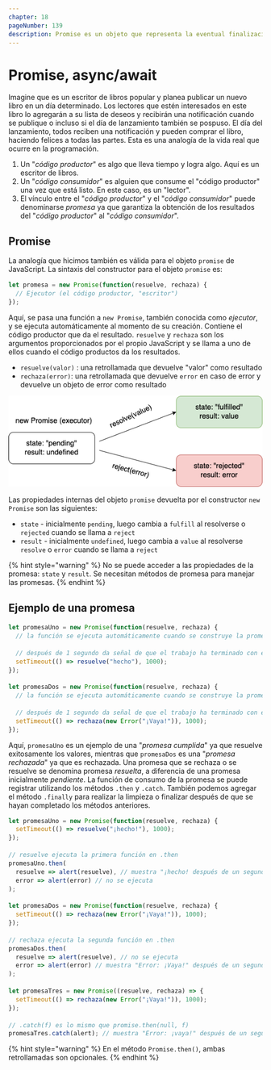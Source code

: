 ```yaml
---
chapter: 18
pageNumber: 139
description: Promise es un objeto que representa la eventual finalización (o falla) de una operación asincrónica y su valor resultante. Las promesas proporcionan una forma más estructurada y organizada de manejar operaciones asincrónicas, como realizar solicitudes de red, leer archivos o interactuar con bases de datos.
---
```


# Promise, async/await

Imagine que es un escritor de libros popular y planea publicar un nuevo libro en un día determinado. Los lectores que estén interesados en este libro lo agregarán a su lista de deseos y recibirán una notificación cuando se publique o incluso si el día de lanzamiento también se pospuso. El día del lanzamiento, todos reciben una notificación y pueden comprar el libro, haciendo felices a todas las partes. Esta es una analogía de la vida real que ocurre en la programación.

1. Un "_código productor_" es algo que lleva tiempo y logra algo. Aquí es un escritor de libros.
2. Un "_código consumidor_" es alguien que consume el "código productor" una vez que está listo. En este caso, es un "lector".
3. El vínculo entre el "_código productor_" y el "_código consumidor_" puede denominarse _promesa_ ya que garantiza la obtención de los resultados del "_código productor_" al "_código consumidor_".

## Promise

La analogía que hicimos también es válida para el objeto `promise` de JavaScript. La sintaxis del constructor para el objeto `promise` es:

```javascript
let promesa = new Promise(function(resuelve, rechaza) {
  // Ejecutor (el código productor, "escritor")
});
```

Aquí, se pasa una función a `new Promise`, también conocida como _ejecutor_, y se ejecuta automáticamente al momento de su creación. Contiene el código productor que da el resultado. `resuelve` y `rechaza` son los argumentos proporcionados por el propio JavaScript y se llama a uno de ellos cuando el código productos da los resultados.

* `resuelve(valor)` : una retrollamada que devuelve "valor" como resultado
* `rechaza(error)`: una retrollamada que devuelve `error` en caso de error y devuelve un objeto de error como resultado

![Promesa con retrollamadas en caso de resolución o rechazo](../../.gitbook/assets/async_await.png)

Las propiedades internas del objeto `promise` devuelta por el constructor `new Promise` son las siguientes:

* `state` - inicialmente `pending`, luego cambia a `fulfill` al resolverse o `rejected` cuando se llama a `reject`
* `result` - inicialmente `undefined`, luego cambia a `value` al resolverse `resolve` o `error` cuando se llama a `reject`

{% hint style="warning" %}
No se puede acceder a las propiedades de la promesa: `state` y `result`. Se necesitan métodos de promesa para manejar las promesas.
{% endhint %}

## Ejemplo de una promesa

```javascript
let promesaUno = new Promise(function(resuelve, rechaza) {
  // la función se ejecuta automáticamente cuando se construye la promesa

  // después de 1 segundo da señal de que el trabajo ha terminado con el resultado "hecho"
  setTimeout(() => resuelve("hecho"), 1000);
});

let promesaDos = new Promise(function(resuelve, rechaza) {
  // la función se ejecuta automáticamente cuando se construye la promesa

  // después de 1 segundo da señal de que el trabajo ha terminado con el resultado "error"
  setTimeout(() => rechaza(new Error("¡Vaya!")), 1000);
});
```

Aquí, `promesaUno` es un ejemplo de una "_promesa cumplida_" ya que resuelve exitosamente los valores, mientras que `promesaDos` es una "_promesa rechazada_" ya que es rechazada. Una promesa que se rechaza o se resuelve se denomina promesa _resuelta_, a diferencia de una promesa inicialmente _pendiente_. La función de consumo de la promesa se puede registrar utilizando los métodos `.then` y `.catch`. También podemos agregar el método `.finally` para realizar la limpieza o finalizar después de que se hayan completado los métodos anteriores.

```javascript
let promesaUno = new Promise(function(resuelve, rechaza) {
  setTimeout(() => resuelve("¡hecho!"), 1000);
});

// resuelve ejecuta la primera función en .then
promesaUno.then(
  resuelve => alert(resuelve), // muestra "¡hecho! después de un segundo
  error => alert(error) // no se ejecuta
);

let promesaDos = new Promise(function(resuelve, rechaza) {
  setTimeout(() => rechaza(new Error("¡Vaya!")), 1000);
});

// rechaza ejecuta la segunda función en .then
promesaDos.then(
  resuelve => alert(resuelve), // no se ejecuta
  error => alert(error) // muestra "Error: ¡Vaya!" después de un segundo
);

let promesaTres = new Promise((resuelve, rechaza) => {
  setTimeout(() => rechaza(new Error("¡Vaya!")), 1000);
});

// .catch(f) es lo mismo que promise.then(null, f)
promesaTres.catch(alert); // muestra "Error: ¡vaya!" después de un segundo
```

{% hint style="warning" %}
En el método `Promise.then()`, ambas retrollamadas son opcionales.
{% endhint %}

